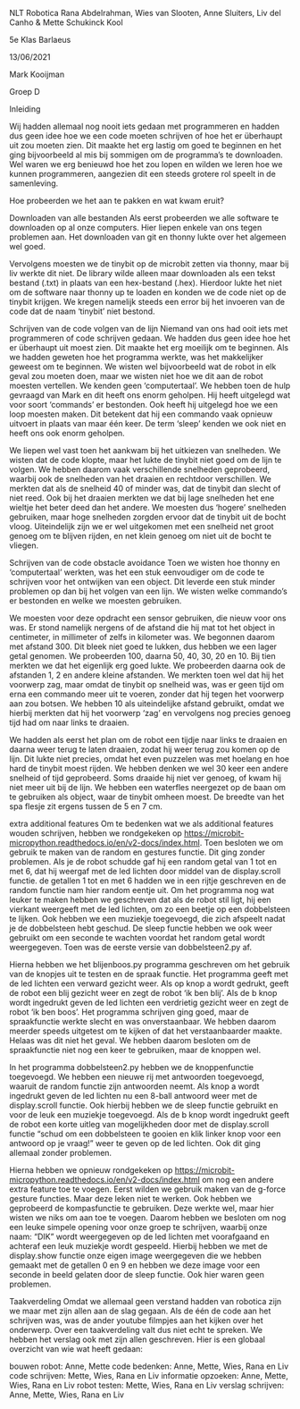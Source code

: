 NLT Robotica
Rana Abdelrahman, Wies van Slooten, Anne Sluiters, Liv del Canho & Mette Schukinck Kool

5e Klas Barlaeus

13/06/2021

Mark Kooijman

Groep D


Inleiding

Wij hadden allemaal nog nooit iets gedaan met programmeren en hadden dus geen idee hoe we een code moeten schrijven of hoe het er überhaupt uit zou moeten zien. Dit maakte het erg lastig om goed te beginnen en het ging bijvoorbeeld al mis bij sommigen om de programma’s te downloaden. Wel waren we erg benieuwd hoe het zou lopen en wilden we leren hoe we kunnen programmeren, aangezien dit een steeds grotere rol speelt in de samenleving. 

Hoe probeerden we het aan te pakken en wat kwam eruit?

Downloaden van alle bestanden
Als eerst probeerden we alle software te downloaden op al onze computers. Hier liepen enkele van ons tegen problemen aan. Het downloaden van git en thonny lukte over het algemeen wel goed. 

Vervolgens moesten we de tinybit op de microbit zetten via thonny, maar bij liv werkte dit niet. De library wilde alleen maar downloaden als een tekst bestand (.txt) in plaats van een hex-bestand (.hex). Hierdoor lukte het niet om de software naar thonny up te loaden en konden we de code niet op de tinybit krijgen. We kregen namelijk steeds een error bij het invoeren van de code dat de naam ‘tinybit’ niet bestond.

Schrijven van de code volgen van de lijn
Niemand van ons had ooit iets met programmeren of code schrijven gedaan. We hadden dus geen idee hoe het er überhaupt uit moest zien. Dit maakte het erg moeilijk om te beginnen. Als we hadden geweten hoe het programma werkte, was het makkelijker geweest om te beginnen. We wisten wel bijvoorbeeld wat de robot in elk geval zou moeten doen, maar we wisten niet hoe we dit aan de robot moesten vertellen. We kenden geen ‘computertaal’. We hebben toen de hulp gevraagd van Mark en dit heeft ons enorm geholpen. Hij heeft uitgelegd wat voor soort ‘commands’ er bestonden. Ook heeft hij uitgelegd hoe we een loop moesten maken. Dit betekent dat hij een commando vaak opnieuw uitvoert in plaats van maar één keer. De term ‘sleep’ kenden we ook niet en heeft ons ook enorm geholpen. 

We liepen wel vast toen het aankwam bij het uitkiezen van snelheden. We wisten dat de code klopte, maar het lukte de tinybit niet goed om de lijn te volgen. We hebben daarom vaak verschillende snelheden geprobeerd, waarbij ook de snelheden van het draaien en rechtdoor verschillen. We merkten dat als de snelheid 40 of minder was, dat de tinybit dan slecht of niet reed. Ook bij het draaien merkten we dat bij lage snelheden het ene wieltje het beter deed dan het andere. We moesten dus ‘hogere’ snelheden gebruiken, maar hoge snelheden zorgden ervoor dat de tinybit uit de bocht vloog. Uiteindelijk zijn we er wel uitgekomen met een snelheid net groot genoeg om te blijven rijden, en net klein genoeg om niet uit de bocht te vliegen.

Schrijven van de code obstacle avoidance
Toen we wisten hoe thonny en ‘computertaal’ werkten, was het een stuk eenvoudiger om de code te schrijven voor het ontwijken van een object. Dit leverde een stuk minder problemen op dan bij het volgen van een lijn. We wisten welke commando’s er bestonden en welke we moesten gebruiken. 

We moesten voor deze opdracht een sensor gebruiken, die nieuw voor ons was. Er stond namelijk nergens of de afstand die hij mat tot het object in centimeter, in millimeter of zelfs in kilometer was. We begonnen daarom met afstand 300. Dit bleek niet goed te lukken, dus hebben we een lager getal genomen. We probeerden 100, daarna 50, 40, 30, 20 en 10. Bij tien merkten we dat het eigenlijk erg goed lukte. We probeerden daarna ook de afstanden 1, 2 en andere kleine afstanden. We merkten toen wel dat hij het voorwerp zag, maar omdat de tinybit op snelheid was, was er geen tijd om erna een commando meer uit te voeren, zonder dat hij tegen het voorwerp aan zou botsen. We hebben 10 als uiteindelijke afstand gebruikt, omdat we hierbij merkten dat hij het voorwerp ‘zag’ en vervolgens nog precies genoeg tijd had om naar links te draaien. 

We hadden als eerst het plan om de robot een tijdje naar links te draaien en daarna weer terug te laten draaien, zodat hij weer terug zou komen op de lijn. Dit lukte niet precies, omdat het even puzzelen was met hoelang en hoe hard de tinybit moest rijden. We hebben denken we wel 30 keer een andere snelheid of tijd geprobeerd. Soms draaide hij niet ver genoeg, of kwam hij niet meer uit bij de lijn. We hebben een waterfles neergezet op de baan om te gebruiken als object, waar de tinybit omheen moest. De breedte van het spa flesje zit ergens tussen de 5 en 7 cm.

extra additional features
Om te bedenken wat we als additional features wouden schrijven, hebben we rondgekeken op https://microbit-micropython.readthedocs.io/en/v2-docs/index.html. Toen besloten we om gebruik te maken van de random en gestures functie. Dit ging zonder problemen. Als je de robot schudde gaf hij een random getal van 1 tot en met 6, dat hij weergaf met de led lichten door middel van de display.scroll functie. de getallen 1 tot en met 6 hadden we in een rijtje geschreven en de random functie nam hier random eentje uit. Om het programma nog wat leuker te maken hebben we geschreven dat als de robot stil ligt, hij een vierkant weergeeft met de led lichten, om zo een beetje op een dobbelsteen te lijken. Ook hebben we een muziekje toegevoegd, die zich afspeelt nadat je de dobbelsteen hebt geschud. De sleep functie hebben we ook weer gebruikt om een seconde te wachten voordat het random getal wordt weergegeven. Toen was de eerste versie van dobbelsteen2.py af.

Hierna hebben we het blijenboos.py programma geschreven om het gebruik van de knopjes uit te testen en de spraak functie. Het programma geeft met de led lichten een verward gezicht weer. Als op knop a wordt gedrukt, geeft de robot een blij gezicht weer en zegt de robot ‘ik ben blij’. Als de b knop wordt ingedrukt geven de led lichten een verdrietig gezicht weer en zegt de robot ‘ik ben boos’. Het programma schrijven ging goed, maar de spraakfunctie werkte slecht en was onverstaanbaar. We hebben daarom meerder speeds uitgetest om te kijken of dat het verstaanbaarder maakte. Helaas was dit niet het geval. We hebben daarom besloten om de spraakfunctie niet nog een keer te gebruiken, maar de knoppen wel.

In het programma dobbelsteen2.py hebben we de knoppenfunctie toegevoegd. We hebben een nieuwe rij met antwoorden toegevoegd, waaruit de random functie zijn antwoorden neemt. Als knop a wordt ingedrukt geven de led lichten nu een 8-ball antwoord weer met de display.scroll functie. Ook hierbij hebben we de sleep functie gebruikt en voor de leuk een muziekje toegevoegd. Als de b knop wordt ingedrukt geeft de robot een korte uitleg van mogelijkheden door met de display.scroll functie “schud om een dobbelsteen te gooien en klik linker knop voor een antwoord op je vraag!” weer te geven op de led lichten.
Ook dit ging allemaal zonder problemen.

Hierna hebben we opnieuw rondgekeken op https://microbit-micropython.readthedocs.io/en/v2-docs/index.html om nog een andere extra feature toe te voegen. Eerst wilden we gebruik maken van de g-force gesture functies. Maar deze leken niet te werken. Ook hebben we geprobeerd de kompasfunctie te gebruiken. Deze werkte wel, maar hier wisten we niks om aan toe te voegen. Daarom hebben we besloten om nog een leuke simpele opening voor onze groep te schrijven, waarbij onze naam: “DIK” wordt weergegeven op de led lichten met voorafgaand en achteraf een leuk muziekje wordt gespeeld. Hierbij hebben we met de display.show functie onze eigen image weergegeven die we hebben gemaakt met de getallen 0 en 9 en hebben we deze image voor een seconde in beeld gelaten door de sleep functie. Ook hier waren geen problemen.

Taakverdeling
Omdat we allemaal geen verstand hadden van robotica zijn we maar met zijn allen aan de slag gegaan. Als de één de code aan het schrijven was, was de ander youtube filmpjes aan het kijken over het onderwerp. Over een taakverdeling valt dus niet echt te spreken. We hebben het verslag ook met zijn allen geschreven. Hier is een globaal overzicht van wie wat heeft gedaan:

bouwen robot:	Anne, Mette
code bedenken:	Anne, Mette, Wies, Rana en Liv
code schrijven:	Mette, Wies, Rana en Liv
informatie opzoeken:	Anne, Mette, Wies, Rana en Liv
robot testen:	Mette, Wies, Rana en Liv
verslag schrijven:	Anne, Mette, Wies, Rana en Liv
